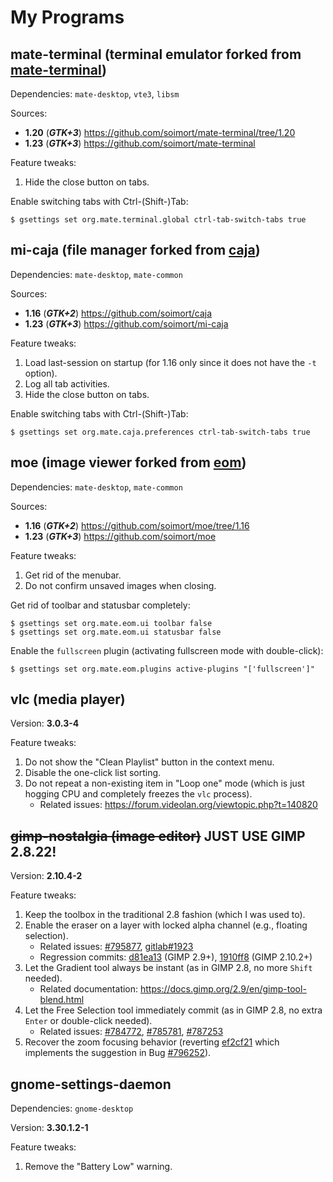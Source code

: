 # My Programs



## mate-terminal (terminal emulator forked from [mate-terminal](https://github.com/mate-desktop/mate-terminal))

Dependencies: `mate-desktop`, `vte3`, `libsm`

Sources:

- **1.20** (***GTK+3***) https://github.com/soimort/mate-terminal/tree/1.20
- **1.23** (***GTK+3***) https://github.com/soimort/mate-terminal

Feature tweaks:

1. Hide the close button on tabs.

Enable switching tabs with Ctrl-(Shift-)Tab:

```
$ gsettings set org.mate.terminal.global ctrl-tab-switch-tabs true
```



## mi-caja (file manager forked from [caja](https://github.com/mate-desktop/caja))

Dependencies: `mate-desktop`, `mate-common`

Sources:

- **1.16** (***GTK+2***) https://github.com/soimort/caja
- **1.23** (***GTK+3***) https://github.com/soimort/mi-caja

Feature tweaks:

1. Load last-session on startup (for 1.16 only since it does not have the `-t` option).
2. Log all tab activities.
3. Hide the close button on tabs.

Enable switching tabs with Ctrl-(Shift-)Tab:

```
$ gsettings set org.mate.caja.preferences ctrl-tab-switch-tabs true
```



## moe (image viewer forked from [eom](https://github.com/mate-desktop/eom))

Dependencies: `mate-desktop`, `mate-common`

Sources:

- **1.16** (***GTK+2***) https://github.com/soimort/moe/tree/1.16
- **1.23** (***GTK+3***) https://github.com/soimort/moe

Feature tweaks:

1. Get rid of the menubar.
2. Do not confirm unsaved images when closing.

Get rid of toolbar and statusbar completely:

```
$ gsettings set org.mate.eom.ui toolbar false
$ gsettings set org.mate.eom.ui statusbar false
```

Enable the `fullscreen` plugin (activating fullscreen mode with double-click):

```
$ gsettings set org.mate.eom.plugins active-plugins "['fullscreen']"
```



## vlc (media player)

Version: **3.0.3-4**

Feature tweaks:

1. Do not show the "Clean Playlist" button in the context menu.
2. Disable the one-click list sorting.
3. Do not repeat a non-existing item in "Loop one" mode (which is just hogging CPU and completely freezes the `vlc` process).
   * Related issues: <https://forum.videolan.org/viewtopic.php?t=140820>



## <del>gimp-nostalgia (image editor)</del> JUST USE GIMP 2.8.22!

Version: **2.10.4-2**

Feature tweaks:

1. Keep the toolbox in the traditional 2.8 fashion (which I was used to).
2. Enable the eraser on a layer with locked alpha channel (e.g., floating selection).
   * Related issues: [#795877](https://bugzilla.gnome.org/show_bug.cgi?id=795877), [gitlab#1923](https://gitlab.gnome.org/GNOME/gimp/issues/1923)
   * Regression commits: [d81ea13](https://github.com/GNOME/gimp/commit/d81ea1315eb6d5915ab93ee8d5fa25f228e5c90e) (GIMP 2.9+), [1910ff8](https://github.com/GNOME/gimp/commit/1910ff8b1ab6f19b57a8f2ab86b2c977576995f3) (GIMP 2.10.2+)
3. Let the Gradient tool always be instant (as in GIMP 2.8, no more `Shift` needed).
   * Related documentation: <https://docs.gimp.org/2.9/en/gimp-tool-blend.html>
4. Let the Free Selection tool immediately commit (as in GIMP 2.8, no extra `Enter` or double-click needed).
   * Related issues: [#784772](https://bugzilla.gnome.org/show_bug.cgi?id=784772), [#785781](https://bugzilla.gnome.org/show_bug.cgi?id=785781), [#787253](https://bugzilla.gnome.org/show_bug.cgi?id=787253)
5. Recover the zoom focusing behavior (reverting [ef2cf21](https://github.com/GNOME/gimp/commit/ef2cf21f109007e722138feb2f945688c535085f) which implements the suggestion in Bug [#796252](https://gitlab.gnome.org/GNOME/gimp/issues/1477)).



## gnome-settings-daemon

Dependencies: `gnome-desktop`

Version: **3.30.1.2-1**

Feature tweaks:

1. Remove the "Battery Low" warning.
